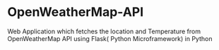 # OpenWeatherMap-API
Web Application which fetches the location and Temperature from OpenWeatherMap API using Flask( Python Microframework) in Python
